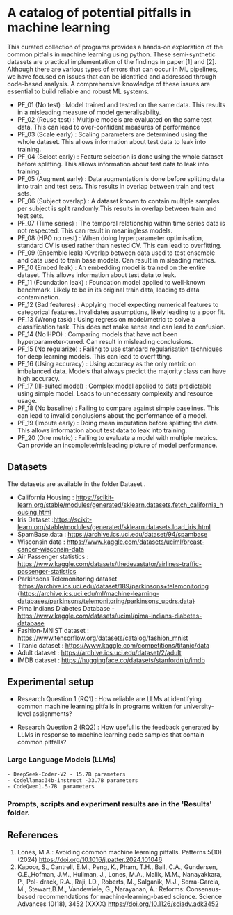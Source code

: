 # A catalog of potential pitfalls in machine learning

This curated collection of programs provides a hands-on exploration of the common pitfalls in machine learning using python. These semi-synthetic datasets are practical implementation of the findings in paper [1] and [2].  Although there are various types of errors that can occur in ML pipelines, we have focused on issues that can be identified and addressed through code-based analysis. A comprehensive knowledge of these issues are essential to build reliable and robust ML systems.


 - PF_01 (No test) : Model trained and tested on the same data. This results in a misleading measure of model generalisability.      
 - PF_02 (Reuse test) : Multiple models are evaluated on the same test data. This can lead to over-confident measures of performance
 - PF_03 (Scale early) : Scaling parameters are determined using the whole dataset. This allows information about test data to leak into training.
 - PF_04 (Select early) : Feature selection is done using the whole dataset before splitting. This allows information about test data to leak into training.
 - PF_05 (Augment early) : Data augmentation is done before splitting data into train and test sets. This results in overlap between train and test sets.
 - PF_06 (Subject overlap)  : A dataset known to contain multiple samples per subject is split randomly.This results in overlap between train and test sets.
 - PF_07 (Time series) : The temporal relationship within time series data is not respected. This can result in meaningless models.
 - PF_08 (HPO no nest) : When doing hyperparameter optimisation, standard CV is used rather than nested CV. This can lead to overfitting. 
 - PF_09 (Ensemble leak) :Overlap between data used to test ensemble and data used to train base models. Can result in misleading metrics.
 - PF_10 (Embed leak) : An embedding model is trained on the entire dataset. This allows information about test data to leak.
 - PF_11 (Foundation leak) : Foundation model applied to well-known benchmark. Likely to be in its original train data, leading to data contamination.
 - PF_12 (Bad features) : Applying model expecting numerical features to categorical features. Invalidates assumptions, likely leading to a poor fit. 
 - PF_13 (Wrong task) : Using regression model/metric to solve a classification task. This does not make sense and can lead to confusion.
 - PF_14 (No HPO) : Comparing models that have not been hyperparameter-tuned. Can result in misleading conclusions.
 - PF_15 (No regularize) : Failing to use standard regularisation techniques for deep learning models. This can lead to overfitting.
 - PF_16 (Using accuracy) : Using accuracy as the only metric on imbalanced data. Models that always predict the majority class can have high accuracy.
 - PF_17 (Ill-suited model) : Complex model applied to data predictable using simple model. Leads to unnecessary complexity and resource usage. 
 - PF_18 (No baseline)  : Failing to compare against simple baselines. This can lead to invalid conclusions about the performance of a model.
 - PF_19 (Impute early)  : Doing mean imputation before splitting the data. This allows information about test data to leak into training.
 - PF_20 (One metric) : Failing to evaluate a model with multiple metrics. Can provide an incomplete/misleading picture of model performance.
 
 
## Datasets
The datasets are available in the folder Dataset .  
 - California Housing : https://scikit-learn.org/stable/modules/generated/sklearn.datasets.fetch_california_housing.html
 - Iris Dataset :https://scikit-learn.org/stable/modules/generated/sklearn.datasets.load_iris.html
 - SpamBase.data : https://archive.ics.uci.edu/dataset/94/spambase
 - Wisconsin data : https://www.kaggle.com/datasets/uciml/breast-cancer-wisconsin-data
 - Air Passenger statistics : https://www.kaggle.com/datasets/thedevastator/airlines-traffic-passenger-statistics  
 - Parkinsons Telemonitoring dataset :https://archive.ics.uci.edu/dataset/189/parkinsons+telemonitoring {https://archive.ics.uci.edu/ml/machine-learning-databases/parkinsons/telemonitoring/parkinsons_updrs.data}
 - Pima Indians Diabetes Database -https://www.kaggle.com/datasets/uciml/pima-indians-diabetes-database
 - Fashion-MNIST dataset : https://www.tensorflow.org/datasets/catalog/fashion_mnist  
 - Titanic dataset : https://www.kaggle.com/competitions/titanic/data 
 - Adult dataset : https://archive.ics.uci.edu/dataset/2/adult
 - IMDB dataset : https://huggingface.co/datasets/stanfordnlp/imdb
 
 
## Experimental setup 

  - Research Question 1 (RQ1) : How reliable are LLMs at identifying common machine learning pitfalls in programs written for university-level assignments?

  - Research Question 2 (RQ2) : How useful is the feedback generated by LLMs in response to machine learning code samples that contain common pitfalls? 
 
  ### Large Language Models (LLMs)

    - DeepSeek-Coder-V2 - 15.7B parameters
    - Codellama:34b-instruct -33.7B parameters
    - CodeQwen1.5-7B  parameters
    
 ### Prompts, scripts and experiment results are in the 'Results' folder.


## References 
1. Lones, M.A.: Avoiding common machine learning pitfalls. Patterns 5(10) (2024) https://doi.org/10.1016/j.patter.2024.101046
2. Kapoor, S., Cantrell, E.M., Peng, K., Pham, T.H., Bail, C.A., Gundersen, O.E.,Hofman, J.M., Hullman, J., Lones, M.A., Malik, M.M., Nanayakkara, P., Pol-
drack, R.A., Raji, I.D., Roberts, M., Salganik, M.J., Serra-Garcia, M., Stewart,B.M., Vandewiele, G., Narayanan, A.: Reforms: Consensus-based recommendations for machine-learning-based science. Science Advances 10(18), 3452 (XXXX) https://doi.org/10.1126/sciadv.adk3452

